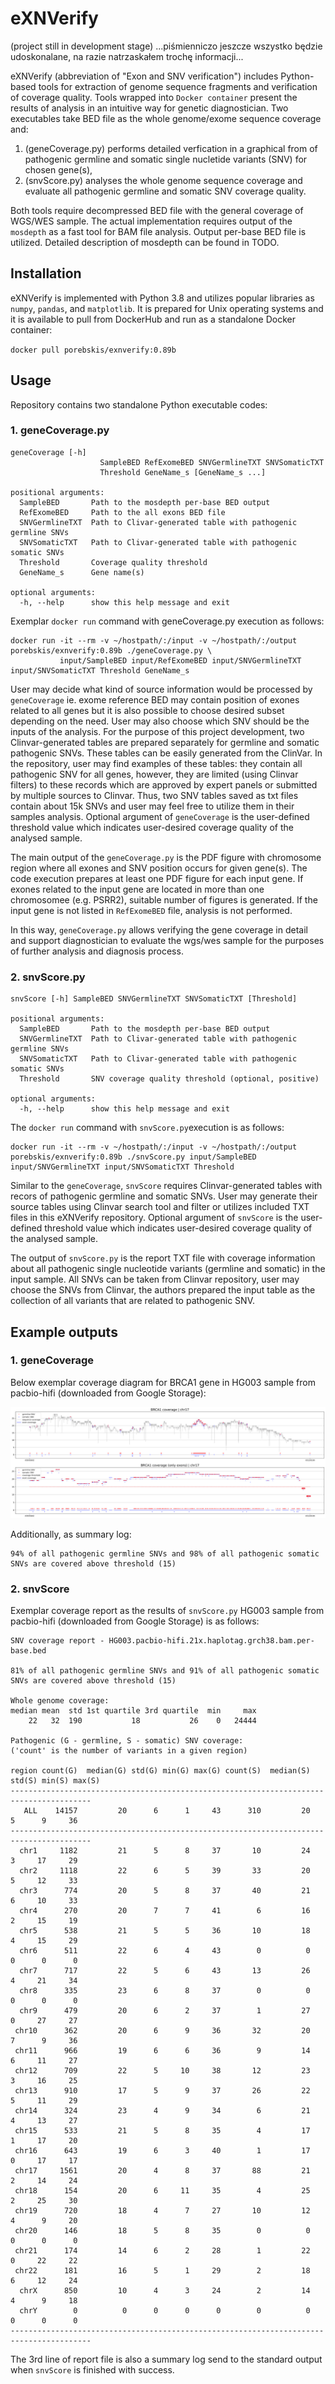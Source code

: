 # eXNVerify
(project still in development stage)
...piśmienniczo jeszcze wszystko będzie udoskonalane, na razie natrzaskałem trochę informacji...

eXNVerify (abbreviation of "Exon and SNV verification") includes Python-based tools for extraction of genome sequence fragments and verification of coverage quality. Tools wrapped into ``Docker container`` present the results of analysis in an intuitive way for genetic diagnostician. Two executables take BED file as the whole genome/exome sequence coverage and:
1. (geneCoverage.py) performs detailed verfication in a graphical from of pathogenic germline and somatic single nucletide variants (SNV) for chosen gene(s),
2. (snvScore.py) analyses the whole genome sequence coverage and evaluate all pathogenic germline and somatic SNV coverage quality.

Both tools require decompressed BED file with the general coverage of WGS/WES sample. The actual implementation requires output of the ``mosdepth`` as a fast tool for BAM file analysis. Output per-base BED file is utilized. Detailed description of mosdepth can be found in TODO.

## Installation

eXNVerify is implemented with Python 3.8 and utilizes popular libraries as `numpy`, `pandas`, and `matplotlib`. It is prepared for Unix operating systems and it is available to pull from DockerHub and run as a standalone Docker container:

`docker pull porebskis/exnverify:0.89b`

## Usage

Repository contains two standalone Python executable codes:

### 1. geneCoverage.py
```
geneCoverage [-h]
                    SampleBED RefExomeBED SNVGermlineTXT SNVSomaticTXT
                    Threshold GeneName_s [GeneName_s ...]

positional arguments:
  SampleBED       Path to the mosdepth per-base BED output
  RefExomeBED     Path to the all exons BED file
  SNVGermlineTXT  Path to Clivar-generated table with pathogenic germline SNVs
  SNVSomaticTXT   Path to Clivar-generated table with pathogenic somatic SNVs
  Threshold       Coverage quality threshold
  GeneName_s      Gene name(s)

optional arguments:
  -h, --help      show this help message and exit
```

Exemplar ``docker run`` command with geneCoverage.py execution as follows:
```
docker run -it --rm -v ~/hostpath/:/input -v ~/hostpath/:/output porebskis/exnverify:0.89b ./geneCoverage.py \
           input/SampleBED input/RefExomeBED input/SNVGermlineTXT input/SNVSomaticTXT Threshold GeneName_s
```
User may decide what kind of source information would be processed by ``geneCoverage`` ie. exome reference BED may contain position of exones related to all genes but it is also possible to choose desired subset depending on the need. User may also choose which SNV should be the inputs of the analysis. For the purpose of this project development, two Clinvar-generated tables are prepared separately for germline and somatic pathogenic SNVs. These tables can be easily generated from the ClinVar. In the repository, user may find examples of these tables: they contain all pathogenic SNV for all genes, however, they are limited (using Clinvar filters) to these records which are approved by expert panels or submitted by multiple sources to Clinvar. Thus, two SNV tables saved as txt files contain about 15k SNVs and user may feel free to utilize them in their samples analysis. Optional argument of ``geneCoverage`` is the user-defined threshold value which indicates user-desired coverage quality of the analysed sample. 

The main output of the ``geneCoverage.py`` is the PDF figure with chromosome region where all exones and SNV position occurs for given gene(s). The code execution prepares at least one PDF figure for each input gene. If exones related to the input gene are located in more than one chromosomee (e.g. PSRR2), suitable number of figures is generated. If the input gene is not listed in ``RefExomeBED`` file, analysis is not performed. 

In this way, ``geneCoverage.py`` allows verifying the gene coverage in detail and support diagnostician to evaluate the wgs/wes sample for the purposes of further analysis and diagnosis process.

### 2. snvScore.py
```
snvScore [-h] SampleBED SNVGermlineTXT SNVSomaticTXT [Threshold]

positional arguments:
  SampleBED       Path to the mosdepth per-base BED output
  SNVGermlineTXT  Path to Clivar-generated table with pathogenic germline SNVs
  SNVSomaticTXT   Path to Clivar-generated table with pathogenic somatic SNVs
  Threshold       SNV coverage quality threshold (optional, positive)

optional arguments:
  -h, --help      show this help message and exit
```

The ``docker run`` command with ``snvScore.py``execution is as follows:
```
docker run -it --rm -v ~/hostpath/:/input -v ~/hostpath/:/output porebskis/exnverify:0.89b ./snvScore.py input/SampleBED input/SNVGermlineTXT input/SNVSomaticTXT Threshold
```
Similar to the ``geneCoverage``, ``snvScore`` requires Clinvar-generated tables with recors of pathogenic germline and somatic SNVs. User may generate their source tables using Clinvar search tool and filter or utilizes included TXT files in this eXNVerify repository. Optional argument of ``snvScore`` is the user-defined threshold value which indicates user-desired coverage quality of the analysed sample. 

The output of ``snvScore.py`` is the report TXT file with coverage information about all pathogenic single nucleotide variants (germline and somatic) in the input sample. All SNVs can be taken from Clinvar repository, user may choose the SNVs from Clinvar, the authors prepared the input table as the collection of all variants that are related to pathogenic SNV. 

## Example outputs

### 1. geneCoverage

Below exemplar coverage diagram for BRCA1 gene in HG003 sample from pacbio-hifi (downloaded from Google Storage):

![BRCA1 coverage](/fig/BRCA1.chr17.HG003.pacbio-hifi.21x.haplotag.grch38.bam.per-base.bed.png)

Additionally, as summary log:
```
94% of all pathogenic germline SNVs and 98% of all pathogenic somatic SNVs are covered above threshold (15)
```

### 2. snvScore
Exemplar coverage report as the results of ``snvScore.py`` HG003 sample from pacbio-hifi (downloaded from Google Storage) is as follows:
```
SNV coverage report - HG003.pacbio-hifi.21x.haplotag.grch38.bam.per-base.bed

81% of all pathogenic germline SNVs and 91% of all pathogenic somatic SNVs are covered above threshold (15)

Whole genome coverage:
median mean  std 1st quartile 3rd quartile  min     max
    22   32  190           18           26    0   24444

Pathogenic (G - germline, S - somatic) SNV coverage:
('count' is the number of variants in a given region)

region count(G)  median(G) std(G) min(G) max(G) count(S)  median(S) std(S) min(S) max(S)
----------------------------------------------------------------------------------------
   ALL    14157         20      6      1     43      310         20      5      9     36
----------------------------------------------------------------------------------------
  chr1     1182         21      5      8     37       10         24      3     17     29
  chr2     1118         22      6      5     39       33         20      5     12     33
  chr3      774         20      5      8     37       40         21      6     10     33
  chr4      270         20      7      7     41        6         16      2     15     19
  chr5      538         21      5      5     36       10         18      4     15     29
  chr6      511         22      6      4     43        0          0      0      0      0
  chr7      717         22      5      6     43       13         26      4     21     34
  chr8      335         23      6      8     37        0          0      0      0      0
  chr9      479         20      6      2     37        1         27      0     27     27
 chr10      362         20      6      9     36       32         20      7      9     36
 chr11      966         19      6      6     36        9         14      6     11     27
 chr12      709         22      5     10     38       12         23      3     16     25
 chr13      910         17      5      9     37       26         22      5     11     29
 chr14      324         23      4      9     34        6         21      4     13     27
 chr15      533         21      5      8     35        4         17      1     17     20
 chr16      643         19      6      3     40        1         17      0     17     17
 chr17     1561         20      4      8     37       88         21      2     14     24
 chr18      154         20      6     11     35        4         25      2     25     30
 chr19      720         18      4      7     27       10         12      4      9     20
 chr20      146         18      5      8     35        0          0      0      0      0
 chr21      174         14      6      2     28        1         22      0     22     22
 chr22      181         16      5      1     29        2         18      6     12     24
  chrX      850         10      4      3     24        2         14      4      9     18
  chrY        0          0      0      0      0        0          0      0      0      0
----------------------------------------------------------------------------------------
```
The 3rd line of report file is also a summary log send to the standard output when ``snvScore`` is finished with success.
